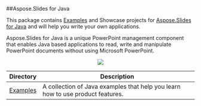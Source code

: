 ##Aspose.Slides for Java

This package contains [Examples](https://github.com/asposeSlides/Aspose_Slides_Java/tree/master/Examples) and Showcase projects for [Aspose.Slides for Java](http://www.aspose.com/categories/java-components/aspose.Slides-for-java/default.aspx) and will help you write your own applications.

Aspose.Slides for Java is a unique PowerPoint management component that enables Java based applications to read, write and manipulate PowerPoint documents without using Microsoft PowerPoint.
<p align="center">

  <a title="Download complete Aspose.Slides for Java source code" href="https://github.com/asposeslides/Aspose_Slides_Java/archive/master.zip">
	<img src="https://raw.github.com/AsposeExamples/java-examples-dashboard/master/images/downloadZip-Button-Large.png" />
  </a>
</p>

Directory | Description
--------- | -----------
[Examples](https://github.com/asposeslides/Aspose_Slides_Java/tree/master/Examples)  | A collection of Java examples that help you learn how to use product features.


